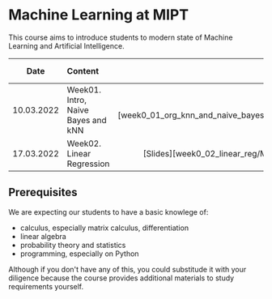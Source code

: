 # Machine Learning at MIPT

This course aims to introduce students to modern state of Machine Learning and
Artificial Intelligence.


| Date   | Content                | Slides               | WarmUp test             | HW                  | Deadline          |
|:------:|:-----------------------|:--------------------:|:-----------------------:|:------------------------:|:----------------------:|
| 10.03.2022     | Week01. Intro, Naive Bayes and kNN     | [Slides][week0_01_org_knn_and_naive_bayes/MSAI_ML_22s_lect001_intro_knn_naive_bayes.pdf] | [Warm up test](https://docs.google.com/forms/d/e/1FAIpQLSfz-mW9Abwo2hZiDyjP44Fc9Os-jpsC6P1QZ4yIBwcIgOXUbA/viewform?usp=sf_link) | 
| 17.03.2022     | Week02. Linear Regression     | [Slides][week0_02_linear_reg/MSAI_ML_22s_lect002_Linear_regression.pdf] | [Test][] | 




## Prerequisites

We are expecting our students to have a basic knowlege of:

- calculus, especially matrix calculus, differentiation
- linear algebra
- probability theory and statistics
- programming, especially on Python

Although if you don't have any of this, you could substitude it with your
diligence because the course provides additional materials to study requirements
yourself.